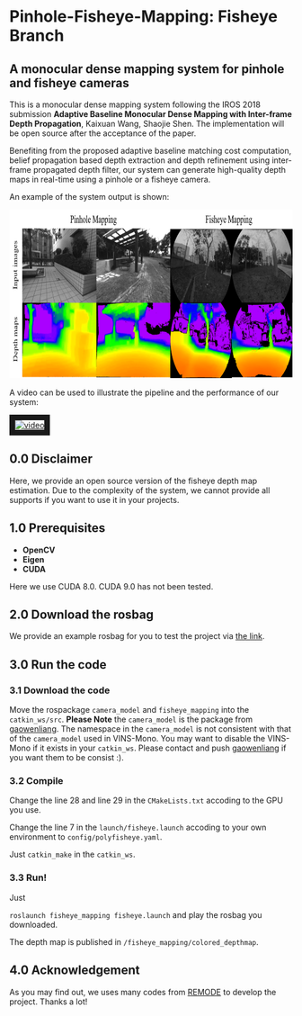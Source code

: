 # Pinhole-Fisheye-Mapping: Fisheye Branch
## A monocular dense mapping system for pinhole and fisheye cameras

This is a monocular dense mapping system following the IROS 2018 submission **Adaptive Baseline Monocular Dense Mapping with Inter-frame Depth Propagation**, Kaixuan Wang, Shaojie Shen. The implementation will be open source after the acceptance of the paper.

Benefiting from the proposed adaptive baseline matching cost computation, belief propagation based depth extraction and depth refinement using inter-frame propagated depth filter, our system can generate high-quality depth maps in real-time using a pinhole or a fisheye camera.

An example of the system output is shown:

<img src="fig/mapping_example.png" alt="mapping example" width = "793" height = "300">

A video can be used to illustrate the pipeline and the performance of our system:

<a href="https://youtu.be/sjxMjsl-fD4" target="_blank"><img src="http://img.youtube.com/vi/sjxMjsl-fD4/0.jpg" 
alt="video" width="480" height="360" border="10" /></a>

## 0.0 Disclaimer

Here, we provide an open source version of the fisheye depth map estimation. Due to the complexity of the system, we cannot provide all supports if you want to use it in your projects.

## 1.0 Prerequisites
+ **OpenCV**
+ **Eigen**
+ **CUDA**

Here we use CUDA 8.0. CUDA 9.0 has not been tested.

## 2.0 Download the rosbag

We provide an example rosbag for you to test the project via [the link](https://www.dropbox.com/s/nv4sz71dbe3d64c/fisheye_short.bag?dl=0).

## 3.0 Run the code

### 3.1 Download the code 

Move the rospackage ```camera_model``` and ```fisheye_mapping``` into the ```catkin_ws/src```. **Please Note** the ```camera_model``` is the package from [gaowenliang](https://github.com/gaowenliang). The namespace in the ```camera_model``` is not consistent with that of the ```camera_model``` used in VINS-Mono. You may want to disable the VINS-Mono if it exists in your ```catkin_ws```. Please contact and push [gaowenliang](https://github.com/gaowenliang) if you want them to be consist :).

### 3.2 Compile

Change the line 28 and line 29 in the ```CMakeLists.txt``` accoding to the GPU you use.

Change the line 7 in the ```launch/fisheye.launch``` accoding to your own environment to ```config/polyfisheye.yaml```.

Just ```catkin_make``` in the ```catkin_ws```.

### 3.3 Run!

Just

```roslaunch fisheye_mapping fisheye.launch``` and play the rosbag you downloaded.

 The depth map is published in ```/fisheye_mapping/colored_depthmap```.
 
## 4.0 Acknowledgement

As you may find out, we uses many codes from [REMODE](https://github.com/uzh-rpg/rpg_open_remode) to develop the project. Thanks a lot!

